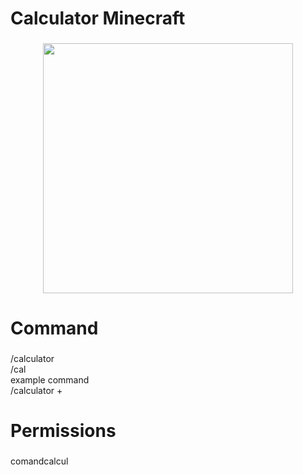 <h1 align="left">Calculator Minecraft</h1>

###

<div align="center">
  <img height="400" src="https://sneg.top/uploads/posts/2023-06/1687640142_sneg-top-p-kalkulyator-av-krasivo-1.jpg"  />
</div>

###

<h1 align="left">Command</h1>

###

<p align="left">/calculator<br>/cal<br>example command <br>/calculator <number> + <number></p>

###

<h1 align="left">Permissions</h1>

###

<p align="left">comandcalcul</p>

###
